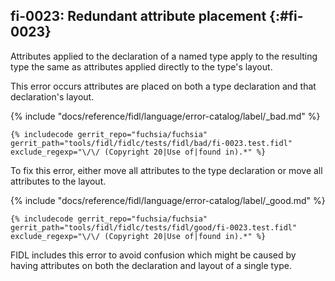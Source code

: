 ## fi-0023: Redundant attribute placement {:#fi-0023}

Attributes applied to the declaration of a named type apply to the resulting
type the same as attributes applied directly to the type's layout.

This error occurs attributes are placed on both a type declaration and that
declaration's layout.

{% include "docs/reference/fidl/language/error-catalog/label/_bad.md" %}

```fidl
{% includecode gerrit_repo="fuchsia/fuchsia" gerrit_path="tools/fidl/fidlc/tests/fidl/bad/fi-0023.test.fidl" exclude_regexp="\/\/ (Copyright 20|Use of|found in).*" %}
```

To fix this error, either move all attributes to the type declaration or move
all attributes to the layout.

{% include "docs/reference/fidl/language/error-catalog/label/_good.md" %}

```fidl
{% includecode gerrit_repo="fuchsia/fuchsia" gerrit_path="tools/fidl/fidlc/tests/fidl/good/fi-0023.test.fidl" exclude_regexp="\/\/ (Copyright 20|Use of|found in).*" %}
```

FIDL includes this error to avoid confusion which might be caused by having
attributes on both the declaration and layout of a single type.
